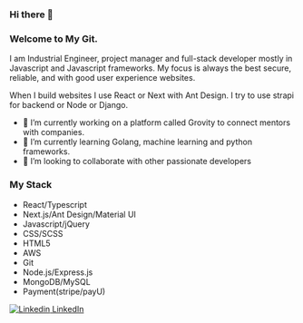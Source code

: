 ### Hi there 👋
### Welcome to My Git.

I am Industrial Engineer, project manager and full-stack developer mostly in Javascript and Javascript frameworks. My focus is always the best secure, reliable, and with good user experience websites. 

When I build websites I use React or Next  with Ant Design. I try to use strapi for backend or Node or Django.

- 🔭 I’m currently working on a platform called Grovity to connect mentors with companies.
- 🌱 I’m currently learning Golang, machine learning and python frameworks.
- 👯 I’m looking to collaborate with other passionate developers

### My Stack

- React/Typescript
- Next.js/Ant Design/Material UI
- Javascript/jQuery
- CSS/SCSS
- HTML5
- AWS
- Git
- Node.js/Express.js
- MongoDB/MySQL
- Payment(stripe/payU)

[![Linkedin](https://i.stack.imgur.com/gVE0j.png) LinkedIn](https://www.linkedin.com/in/karen-herrera-16381059/)
&nbsp;



<!--
**Karenahv/karenahv** is a ✨ _special_ ✨ repository because its `README.md` (this file) appears on your GitHub profile.

Here are some ideas to get you started:

- 🔭 I’m currently working on ...
- 🌱 I’m currently learning ...
- 👯 I’m looking to collaborate on ...
- 🤔 I’m looking for help with ...
- 💬 Ask me about ...
- 📫 How to reach me: ...
- 😄 Pronouns: ...
- ⚡ Fun fact: ...
-->
